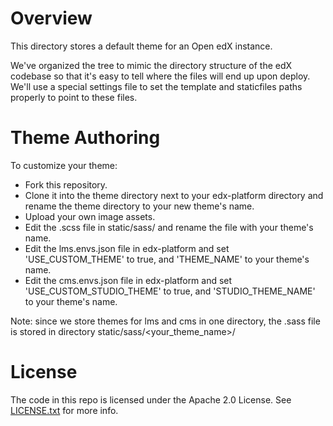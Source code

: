 Overview
========
This directory stores a default theme for an Open edX instance.

We've organized the tree to mimic the directory structure of the edX
codebase so that it's easy to tell where the files will end up upon
deploy. We'll use a special settings file to set the template and
staticfiles paths properly to point to these files.

Theme Authoring
===============
To customize your theme:
- Fork this repository.
- Clone it into the theme directory next to your edx-platform directory and rename the theme directory to your new theme's name.
- Upload your own image assets.
- Edit the .scss file in static/sass/ and rename the file with your theme's name.
- Edit the lms.envs.json file in edx-platform and set 'USE_CUSTOM_THEME' to true, and 'THEME_NAME' to your theme's name.
- Edit the cms.envs.json file in edx-platform and set 'USE_CUSTOM_STUDIO_THEME' to true, and 'STUDIO_THEME_NAME' to your theme's name.

Note: since we store themes for lms and cms in one directory, the .sass file is stored in directory static/sass/<your_theme_name>/


License
=======

The code in this repo is licensed under the Apache 2.0 License.
See [LICENSE.txt](LICENSE.txt) for more info.

